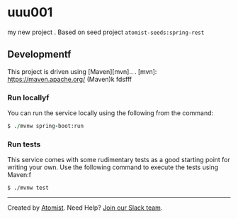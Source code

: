 # uuu001
my new project
.
Based on seed project `atomist-seeds:spring-rest`

## Developmentf

This project is driven using [Maven][mvn]..
.
[mvn]: https://maven.apache.org/ (Maven)k
fdsfff
### Run locallyf

You can run the service locally using the following from the command:

```f
$ ./mvnw spring-boot:run
```

### Run tests

This service comes with some rudimentary tests as a good starting
point for writing your own.  Use the following command to execute the
tests using Maven:f

```
$ ./mvnw test
```

---

Created by [Atomist][atomist].
Need Help?  [Join our Slack team][slack].

[atomist]: https://www.atomist.com/ (Atomist - How Teams Deliver Software)
[slack]: https://join.atomist.com/ (Atomist Community Slack Workspace)
